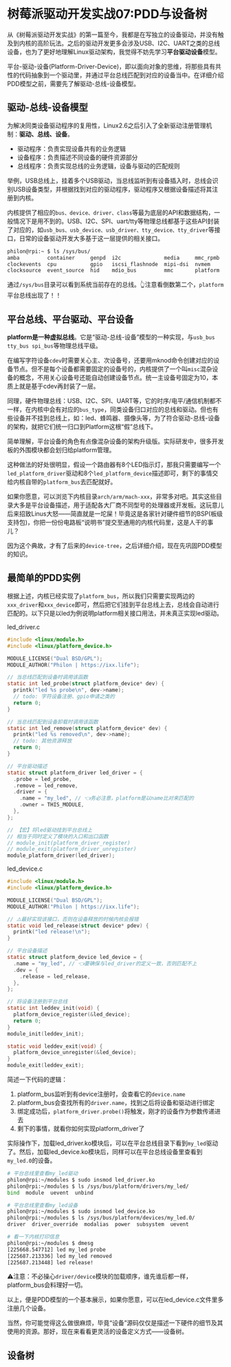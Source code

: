 # 树莓派驱动开发实战07:PDD与设备树

从《树莓派驱动开发实战》的第一篇至今，我都是在写独立的设备驱动，并没有触及到内核的高阶玩法。之后的驱动开发更多会涉及USB、I2C、UART之类的总线设备，也为了更好地理解Linux驱动架构，我觉得不妨先学习**平台驱动设备**模型。

平台-驱动-设备(Platform-Driver-Device)，即以面向对象的思维，将那些具有共性的代码抽象到一个驱动里，并通过平台总线匹配到对应的设备当中。在详细介绍PDD模型之前，需要先了解驱动-总线-设备模型。

## 驱动-总线-设备模型

为解决同类设备驱动程序的复用性，Linux2.6之后引入了全新驱动注册管理机制：**驱动、总线、设备**。

- 驱动程序：负责实现设备共有的业务逻辑
- 设备程序：负责描述不同设备的硬件资源部分
- 总线程序：负责实现总线的业务逻辑，设备与驱动的匹配规则

举例，USB总线上，挂着多个USB驱动，当总线监听到有设备插入时，总线会识别USB设备类型，并根据找到对应的驱动程序，驱动程序又根据设备描述将其注册到内核。

内核提供了相应的`bus、device、driver、class`等最为底层的API和数据结构，一般情况下是用不到的。USB、I2C、SPI、uart/tty等物理总线都基于这些API封装了对应的，如`usb_bus、usb_device、usb_driver、tty_device、tty_driver`等接口，日常的设备驱动开发大多基于这一层提供的相关接口。

```sh
philon@rpi:~ $ ls /sys/bus/
amba         container     genpd  i2c              media     mmc_rpmb  scsi  usb
clockevents  cpu           gpio   iscsi_flashnode  mipi-dsi  nvmem     sdio  workqueue
clocksource  event_source  hid    mdio_bus         mmc       platform  spi
```

通过`/sys/bus`目录可以看到系统当前存在的总线。👆注意看倒数第二个，`platform`平台总线出现了！！

## 平台总线、平台驱动、平台设备

**platform是一种虚拟总线**。它是“驱动-总线-设备”模型的一种实现，与`usb_bus tty_bus spi_bus`等物理总线平级。

在编写字符设备`cdev`时需要关心主、次设备号，还要用mknod命令创建对应的设备节点。但不是每个设备都需要固定的设备号的，内核提供了一个叫`misc`混杂设备的概念，不用关心设备号还能自动创建设备节点。统一主设备号固定为10，本质上就是基于cdev再封装了一层。

同理，硬件物理总线：USB、I2C、SPI、UART等，它的时序/电平/通信机制都不一样，在内核中会有对应的`bus_type`，同类设备归口对应的总线和驱动。但也有些设备并不挂到总线上，如：led、蜂鸣器、摄像头等，为了符合驱动-总线-设备的架构，就把它们统一归口到Platform这根“假”总线下。

简单理解，平台设备的角色有点像混杂设备的架构升级版。实际研发中，很多开发板的外围模块都会划归给platform管理。

这种做法的好处很明显，假设一个路由器有8个LED指示灯，那我只需要编写一个`led_platform_driver`驱动和8个`led_platform_device`描述即可，剩下的事情交给内核自带的`platform_bus`去匹配就好。

如果你愿意，可以浏览下内核目录`arch/arm/mach-xxx`，非常多对吧。其实这些目录大多是平台设备描述，用于适配各大厂商不同型号的处理器或开发板。这玩意儿后来招致Linus大怒——简直就是一坨屎！毕竟这是各家针对硬件细节的BSP(板级支持包)，你把一份份电路板“说明书”提交至通用的内核代码里，这是人干的事儿？

因为这个典故，才有了后来的`device-tree`，之后详细介绍，现在先巩固PDD模型的知识。

## 最简单的PDD实例

根据上述，内核已经实现了`platform_bus`，所以我们只需要实现两边的`xxx_driver`和`xxx_device`即可，然后把它们挂到平台总线上去，总线会自动进行匹配的。以下只是以led为例说明platform相关接口用法，并未真正实现led驱动。

led_driver.c

```c
#include <linux/module.h>
#include <linux/platform_device.h>

MODULE_LICENSE("Dual BSD/GPL");
MODULE_AUTHOR("Philon | https://ixx.life");

// 当总线匹配到设备时调用该函数
static int led_probe(struct platform_device* dev) {
  printk("led %s probe\n", dev->name);
  // todo: 字符设备注册、gpio申请之类的
  return 0;
}

// 当总线匹配到设备卸载时调用该函数
static int led_remove(struct platform_device* dev) {
  printk("led %s removed\n", dev->name);
  // todo: 其他资源释放
  return 0;
}

// 平台驱动描述
static struct platform_driver led_driver = {
  .probe = led_probe,
  .remove = led_remove,
  .driver = {
    .name = "my_led", // 👈务必注意，platform是以name比对来匹配的
    .owner = THIS_MODULE,
  },
};

// 【宏】将led驱动挂到平台总线上
// 相当于同时定义了模块的入口和出口函数
// module_init(platform_driver_register)
// module_exit(platform_driver_unregister)
module_platform_driver(led_driver);
```

led_device.c

```c
#include <linux/module.h>
#include <linux/platform_device.h>

MODULE_LICENSE("Dual BSD/GPL");
MODULE_AUTHOR("Philon | https://ixx.life");

// ⚠️最好实现该接口，否则在设备释放的时候内核会报错
static void led_release(struct device* pdev) {
  printk("led release!\n");
}

// 平台设备描述
static struct platform_device led_device = {
  .name = "my_led", // 👈要确保与led_driver的定义一致，否则匹配不上
  .dev = {
    .release = led_release,
  },
};

// 将设备注册到平台总线
static int leddev_init(void) {
  platform_device_register(&led_device);
  return 0;
}
module_init(leddev_init);

static void leddev_exit(void) {
  platform_device_unregister(&led_device);
}
module_exit(leddev_exit);
```

简述一下代码的逻辑：

1. platform_bus监听到有device注册时，会查看它的`device.name`
2. platform_bus会查找所有的`driver.name`，找到之后将设备和驱动进行绑定
3. 绑定成功后，`platform_driver.probe()`将触发，刚才的设备作为参数传递进去
4. 剩下的事情，就看你如何实现platform_driver了

实际操作下，加载led_driver.ko模块后，可以在平台总线目录下看到`my_led`驱动了。然后，加载led_device.ko模块后，同样可以在平台总线设备里查看到`my_led.0`的设备。
```sh
# 平台总线里查看my_led驱动
philon@rpi:~/modules $ sudo insmod led_driver.ko 
philon@rpi:~/modules $ ls /sys/bus/platform/drivers/my_led/
bind  module  uevent  unbind

# 平台总线里查看my_led设备
philon@rpi:~/modules $ sudo insmod led_device.ko      
philon@rpi:~/modules $ ls /sys/bus/platform/devices/my_led.0/
driver  driver_override  modalias  power  subsystem  uevent

# 看一下内核打印信息
philon@rpi:~/modules $ dmesg
[225668.547712] led my_led probe
[225687.213336] led my_led removed
[225687.213448] led release!
```

⚠️注意：不必操心`driver/device`模块的加载顺序，谁先谁后都一样，platform_bus会料理好一切。

以上，便是PDD模型的一个基本展示，如果你愿意，可以在led_device.c文件里多注册几个设备。

当然，你可能觉得这么做很麻烦，毕竟“设备”源码仅仅是描述一下硬件的细节及其使用的资源。那好，现在来看看更灵活的设备定义方式——设备树。

## 设备树